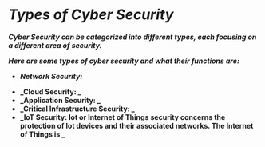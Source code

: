 # **_Types of Cyber Security_**
**_Cyber Security can be categorized into different types, each focusing on a different area of security._</p>**
**_<p>Here are some types of cyber security and what their functions are: </p>_**
+ **_<p>Network Security:  </p>_**
+ **_Cloud Security: _**
+ **_Application Security: _**
+ **_Critical Infrastructure Security: _**
+ **_IoT Security: Iot or Internet of Things security concerns the protection of Iot devices and their associated networks. The Internet of Things is _**
